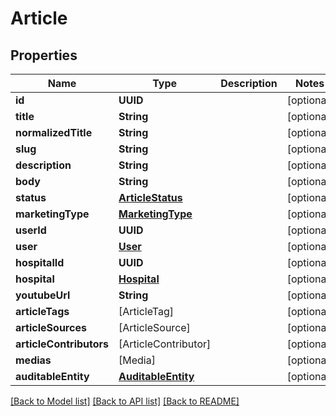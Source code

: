 # Article

## Properties
Name | Type | Description | Notes
------------ | ------------- | ------------- | -------------
**id** | **UUID** |  | [optional] 
**title** | **String** |  | [optional] 
**normalizedTitle** | **String** |  | [optional] 
**slug** | **String** |  | [optional] 
**description** | **String** |  | [optional] 
**body** | **String** |  | [optional] 
**status** | [**ArticleStatus**](ArticleStatus.md) |  | [optional] 
**marketingType** | [**MarketingType**](MarketingType.md) |  | [optional] 
**userId** | **UUID** |  | [optional] 
**user** | [**User**](User.md) |  | [optional] 
**hospitalId** | **UUID** |  | [optional] 
**hospital** | [**Hospital**](Hospital.md) |  | [optional] 
**youtubeUrl** | **String** |  | [optional] 
**articleTags** | [ArticleTag] |  | [optional] 
**articleSources** | [ArticleSource] |  | [optional] 
**articleContributors** | [ArticleContributor] |  | [optional] 
**medias** | [Media] |  | [optional] 
**auditableEntity** | [**AuditableEntity**](AuditableEntity.md) |  | [optional] 

[[Back to Model list]](../README.md#documentation-for-models) [[Back to API list]](../README.md#documentation-for-api-endpoints) [[Back to README]](../README.md)


